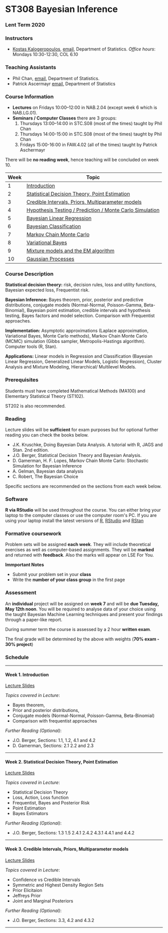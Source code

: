 # ST308 Bayesian Inference 

### Lent Term 2020

### Instructors

* [Kostas Kalogeropoulos](https://kostaskalog.github.io/webpage/), [email](mailto:k.kalogeropoulos@lse.ac.uk), Department of Statistics.  *Office hours*: Mondays 10:30-12:30, COL 6.10

### Teaching Assistants
* Phil Chan, [email](mailto:p.chan@lse.ac.uk), Department of Statistics.
* Patrick Ascermayr [email](mailto:p.aschermayr@lse.ac.uk), Department of Statistics  


### Course Information

- **Lectures** on Fridays 10:00–12:00 in NAB.2.04 (except week 6 which is NAB.LG.01).
- **Seminars / Computer Classes** there are 3 groups: 
  1. Thursdays 13:00–14:00 in STC.S08 (most of the times) taught by Phil Chan
  2. Thursdays 14:00-15:00 in STC.S08 (most of the times) taught by Phil Chan
  3. Fridays 15:00-16:00 in FAW.4.02 (all of the times) taught by Patrick Aschermayr
 
 There will be **no reading week**, hence teaching will be concluded on week 10. 

| **Week** | **Topic**                            |
|----------|--------------------------------------|
| 1        | [Introduction](#week-1-introduction) |
| 2        | [Statistical Decision Theory, Point Estimation](#week-2-statistical-decision-theory-point-estimation)|
| 3        | [Credible Intervals, Priors, Multiparameter models](#week-3-credible-intervals-priors-multiparameter-models) |
| 4        | [Hypothesis Testing / Prediction / Monte Carlo Simulation](#week-4-convolutional-neural-networks)       |
| 5        | [Bayesian Linear Regression](#week-5-sequence-modeling)                  |                       |
| 6        | [Bayesian Classification](#week-6-introduction-to-reinforcement-learning) |
| 7        | [Markov Chain Monte Carlo](#week-7-dynamic-programming-and-monte-carlo-methods) | 
| 8        | [Variational Bayes](#week-8-temporal-difference-methods-and-eligibility-traces)|
| 9        | [Mixture models and the EM algorithm](#week-9-generalization-and-function-approximation) |
| 10       | [Gaussian Processes](#week-10-policy-gradient-methods)           |

### Course Description

**Statistical decision theory:** risk, decision rules, loss and utility functions, Bayesian expected loss, Frequentist risk.

**Bayesian Inference:** Bayes theorem, prior, posterior and predictive distributions, conjugate models (Normal-Normal, Poisson-Gamma, Beta-Binomial), Bayesian point estimation, credible intervals and hypothesis testing, Bayes factors and model selection. Comparison with Frequentist approaches.

**Implementation:** Asymptotic approximations (Laplace approximation, Variational Bayes, Monte Carlo methods), Markov Chain Monte Carlo (MCMC) simulation (Gibbs sampler, Metropolis-Hastings algorithm). Computer tools (R, Stan).

**Applications:** Linear models in Regression and Classification (Bayesian Linear Regression, Generalized Linear Models, Logistic Regression), Cluster Analysis and Mixture Modeling, Hierarchical/ Multilevel Models.

### Prerequisites

Students must have completed Mathematical Methods (MA100) and Elementary Statistical Theory (ST102).

ST202 is also recommended. 

### Reading

Lecture slides will be **sufficient** for exam purposes but for optional further reading you can check the books below. 

 - J.K. Kruschke, Doing Bayesian Data Analysis. A tutorial with R, JAGS and Stan. 2nd edition.
 - J.O. Berger, Statistical Decision Theory and Bayesian Analysis.
 - D. Gamerman, H. F. Lopes, Markov Chain Monte Carlo: Stochastic Simulation for Bayesian Inference
 - A. Gelman, Bayesian data analysis
 - C. Robert, The Bayesian Choice
 
Specific sections are recommended on the sections from each week below.

### Software

**R via RStudio** will be used throughout the course. You can either bring your laptop to the computer classes or use the computer room's PC. If you are using your laptop install the latest versions of [R](https://www.r-project.org), [RStudio](https://rstudio.com/products/rstudio/download/) and [RStan](https://github.com/stan-dev/rstan/wiki/RStan-Getting-Started)

### Formative coursework

Problem sets will be assigned **each week**. They will include theoretical exercises as well as computer-based assignments. They will be **marked** and returned with **feedback**. Also the marks will appear on LSE For You.

**Immportant Notes**
 - Submit your problem set in your **class** 
 - Write the **number of your class group** in the first page

### Assessment

An **individual** project will be assigned on **week 7** and will be **due Tuesday, May 12th noon**. You will be required to analyse data of your choice using the taught Bayesian Machine Learning techniques and present your findings through a paper-like report.

During summer term the course is assessed by a 2 hour **written exam**.

The final grade will be determined by the above with weights (**70\% exam - 30\% project**)

### Schedule

---
#### Week 1. Introduction

[Lecture Slides](/LectureSlides/SlidesWeek01.pdf)

*Topics covered in Lecture*: 
 - Bayes theorem, 
 - Prior and posterior distributions, 
 - Conjugate models (Normal-Normal, Poisson-Gamma, Beta-Binomial)
 - Comparison with frequentist approaches
 
*Further Reading (Optional)*:
 - J.O. Berger, Sections: 1.1, 1.2, 4.1 and 4.2
 - D. Gamerman, Sections: 2.1 2.2 and 2.3


---
#### Week 2. Statistical Decision Theory, Point Estimation

[Lecture Slides](/LectureSlides/SlidesWeek02.pdf)

*Topics covered in Lecture*: 
 - Statistical Decision Theory
 - Loss, Action, Loss function
 - Frequentist, Bayes and Posterior Risk
 - Point Estimation
 - Bayes Estimators
 
*Further Reading (Optional)*:
 - J.O. Berger, Sections: 1.3  1.5  2.4.1  2.4.2  4.3.1  4.4.1  and  4.4.2


---
#### Week 3. Credible Intervals, Priors, Multiparameter models

[Lecture Slides](/LectureSlides/SlidesWeek03.pdf)

*Topics covered in Lecture*: 
 - Confidence vs Credible Intervals
 - Symmetric and Highest Density Region Sets
 - Prior Elicitaion
 - Jeffreys Prior
 - Joint and Marginal Posteriors
 
*Further Reading (Optional)*:
 - J.O. Berger, Sections: 3.3, 4.2 and 4.3.2


---
